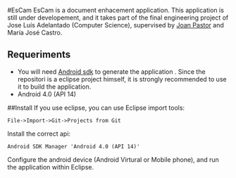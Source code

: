 #EsCam
EsCam is a document enhacement application. This application is still under developement, and it takes part of the final engineering project of Jose Luís Adelantado (Computer Science), supervised by [Joan Pastor](https://github.com/joapaspe) and María José Castro.


## Requeriments
- You will need [Android sdk](http://developer.android.com/sdk/index.html?utm_source=weibolife) to generate the application . Since the repositori is a eclipse project himself, it is strongly recommended to use it to build the application.
- Android 4.0 (API 14)

##Install
If you use eclipse, you can use Eclipse import tools:

`File->Import->Git->Projects from Git`

Install the correct api:

`Android SDK Manager 'Android 4.0 (API 14)'`

Configure the android device (Android Virtural or Mobile phone), and run the application within Eclipse.

